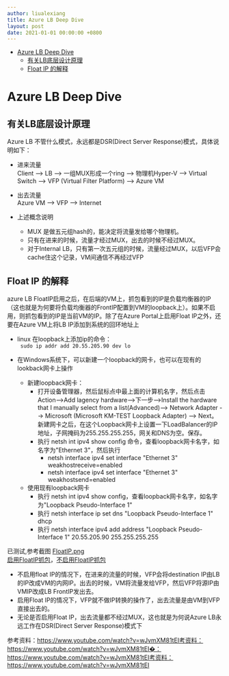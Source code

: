 ```yaml
---
author: liualexiang
title: Azure LB Deep Dive
layout: post
date: 2021-01-01 00:00:00 +0800
---
```


- [Azure LB Deep Dive](#azure-lb-deep-dive)
  - [有关LB底层设计原理](#有关lb底层设计原理)
  - [Float IP 的解释](#float-ip-的解释)
# Azure LB Deep Dive

## 有关LB底层设计原理
Azure LB 不管什么模式，永远都是DSR(Direct Server Response)模式，具体说明如下：

* 进来流量  
Client --> LB --> 一组MUX形成一个ring --> 物理机Hyper-V --> Virtual Switch --> VFP (Virtual Filter Platform) --> Azure VM 

* 出去流量  
Azure VM --> VFP --> Internet

* 上述概念说明   

  * MUX 是做五元组hash的，能决定将流量发给哪个物理机。
  * 只有在进来的时候，流量才经过MUX，出去的时候不经过MUX。 
  * 对于Internal LB，只有第一次五元组的时候，流量经过MUX，以后VFP会cache住这个记录，VM间通信不再经过VFP

## Float IP 的解释

azure LB FloatIP启用之后，在后端的VM上，抓包看到的IP是负载均衡器的IP（这也就是为何要将负载均衡器的FrontIP配置到VM的loopback上）。如果不启用，则抓包看到的IP是当前VM的IP。除了在Azure Portal上启用Float IP之外，还要在Azure VM上将LB IP添加到系统的回环地址上  

* linux 在loopback上添加ip的命令：  
``` sudo ip addr add 20.55.205.90 dev lo```

* 在Windows系统下，可以新建一个loopback的网卡，也可以在现有的lookback网卡上操作
  * 新建loopback网卡：
    * 打开设备管理器，然后鼠标点中最上面的计算机名字，然后点击Action-->Add lagency hardware-->下一步-->Install the hardware that I manually select from a list(Advanced)--> Network Adapter --> Microsoft (Microsoft KM-TEST Loopback Adapter) --> Next。 新建网卡之后，在这个Loopback网卡上设置一下LoadBalancer的IP地址，子网掩码为255.255.255.255，网关和DNS为空。保存。
    * 执行 netsh int ipv4 show config 命令，查看loopback网卡名字，如名字为"Ethernet 3"，然后执行
      * netsh interface ipv4 set interface "Ethernet 3" weakhostreceive=enabled
      * netsh interface ipv4 set interface "Ethernet 3" weakhostsend=enabled
  * 使用现有loopback网卡
    * 执行 netsh int ipv4 show config，查看loopback网卡名字，如名字为"Loopback Pseudo-Interface 1"
    * 执行 netsh interface ip set dns "Loopback Pseudo-Interface 1" dhcp
    * 执行 netsh interface ipv4 add address "Loopback Pseudo-Interface 1" 20.55.205.90 255.255.255.255

已测试,参考截图 [FloatIP.png](FloatIP.png)   
[启用FloatIP抓包](floatip.pcap)，[不启用FloatIP抓包](nofloatip.pcap)

  * 不启用float IP的情况下，在进来的流量的时候，VFP会将destination IP由LB的IP改成VM的内网IP。出去的时候，VM将流量发给VFP，然后VFP将源IP由VMIP改成LB FrontIP发出去。
  * 启用Float IP的情况下，VFP就不做IP转换的操作了，出去流量是由VM到VFP直接出去的。
  * 无论是否启用Float IP，出去流量都不经过MUX，这也就是为何说Azure LB永远工作在DSR(Direct Server Response)模式下

参考资料：https://www.youtube.com/watch?v=wJvmXM81tEI考资料：https://www.youtube.com/watch?v=wJvmXM81tEI�：https://www.youtube.com/watch?v=wJvmXM81tEI考资料：https://www.youtube.com/watch?v=wJvmXM81tEI